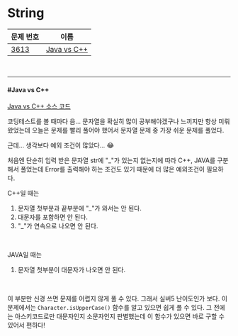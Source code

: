 # String

| 문제 번호                                    | 이름                        |
| -------------------------------------------- | --------------------------- |
| [3613](https://www.acmicpc.net/problem/3613) | [Java vs C++](#Java-vs-C++) |

<br>

<hr>

#### #Java vs C++

[Java vs C++ 소스 코드](https://github.com/hjyeon-n/Algorithm_study/blob/master/BOJ/2021.03/Solution_3613.java)

코딩테스트를 볼 때마다 음... 문자열을 확실히 많이 공부해야겠구나 느끼지만 항상 미뤄왔었는데 오늘은 문제를 빨리 풀어야 했어서 문자열 문제 중 가장 쉬운 문제를 풀었다.

근데... 생각보다 예외 조건이 많았다... 😂

처음엔 단순히 입력 받은 문자열 str에 "_"가 있는지 없는지에 따라 C++, JAVA를 구분해서 풀었는데 Error를 출력해야 하는 조건도 있기 때문에 더 많은 예외조건이 필요하다.

C++일 때는

1. 문자열 첫부분과 끝부분에 "_"가 와서는 안 된다.
2. 대문자를 포함하면 안 된다.
3. "_"가 연속으로 나오면 안 된다.

<br>

JAVA일 때는

1. 문자열 첫부분이 대문자가 나오면 안 된다.

<br>

이 부분만 신경 쓰면 문제를 어렵지 않게 풀 수 있다. 그래서 실버5 난이도인가 보다. 이 문제에서는 `Character.isUpperCase()` 함수를 알고 있으면 쉽게 풀 수 있다. 그 전에는 아스키코드로만 대문자인지 소문자인지 판별했는데 이 함수가 있으면 바로 구할 수 있어서 편하다!